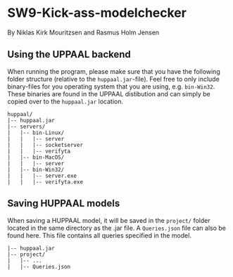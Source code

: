 # SW9-Kick-ass-modelchecker
By Niklas Kirk Mouritzsen and Rasmus Holm Jensen

## Using the UPPAAL backend
When running the program, please make sure that you have the following folder structure (relative to the ```huppaal.jar```-file). Feel free to only include binary-files for you operating system that you are using, e.g. ```bin-Win32```. These binaries are found in the UPPAAL distibution and can simply be copied over to the ```huppaal.jar``` location.

```
huppaal/
|-- huppaal.jar
|-- servers/
|   |-- bin-Linux/
|   |   |-- server
|   |   |-- socketserver
|   |   |-- verifyta
|   |-- bin-MacOS/
|   |   |-- server
|   |-- bin-Win32/
|   |   |-- server.exe
|   |   |-- verifyta.exe
```

## Saving HUPPAAL models
When saving a HUPPAAL model, it will be saved in the ```project/``` folder located in the same directory as the .jar file. A ```Queries.json``` file can also be found here. This file contains all queries specified in the model. 

```
|-- huppaal.jar
|-- project/
|   |-- ...
|   |-- Queries.json
```
